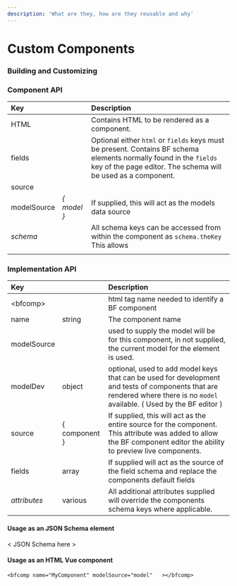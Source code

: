 ```yaml
---
description: 'What are they, how are they reusable and why'
---
```


# Custom Components

### Building and Customizing



### **Component API**

| **Key** |  | **Description** |
| :--- | :--- | :--- |
| HTML |  | Contains HTML to be rendered as a component. |
| fields |  | Optional either `html` or `fields` keys must be present. Contains BF schema elements normally found in the `fields` key of the page editor. The schema will be used as a component. |
| source |  |  |
| modelSource | _{ model }_ | If supplied, this will act as the models data source |
| _schema_ |  | All schema keys can be accessed from within the component as `schema.theKey` This allows  |
|  |  |  |

### Implementation API

| Key |  | Description |
| :--- | :--- | :--- |
| &lt;bfcomp&gt; |  | html tag name needed to identify a BF component |
| name | string | The component name |
| modelSource |  | used to supply the model will be for this component, in not supplied, the current model for the element is used. |
| modelDev | object | optional, used to add model keys that can be used for development and tests of components that are rendered where there is no `model` available. \( Used by the BF editor \) |
| source | { component  } | If supplied, this will act as the entire source for the component. This attribute was added to allow the BF component editor the ability to preview live components. |
| fields | array | If supplied will act as the source of the field schema and replace the components default fields |
| _attributes_ |  various | All additional attributes supplied will override the components schema keys where applicable. |

#### Usage as an JSON Schema element

&lt; JSON Schema here &gt;

#### Usage as an HTML Vue component

```markup
<bfcomp name="MyComponent" modelSource="model"   ></bfcomp>
```




